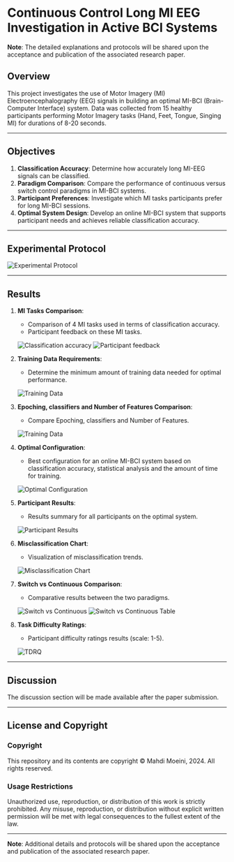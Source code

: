 # Continuous Control Long MI EEG Investigation in Active BCI Systems
**Note**: The detailed explanations and protocols will be shared upon the acceptance and publication of the associated research paper.

## Overview
This project investigates the use of Motor Imagery (MI) Electroencephalography (EEG) signals in building an optimal MI-BCI (Brain-Computer Interface) system. Data was collected from 15 healthy participants performing Motor Imagery tasks (Hand, Feet, Tongue, Singing MI) for durations of 8-20 seconds. 


---

## Objectives

1. **Classification Accuracy**: Determine how accurately long MI-EEG signals can be classified.
2. **Paradigm Comparison**: Compare the performance of continuous versus switch control paradigms in MI-BCI systems.
3. **Participant Preferences**: Investigate which MI tasks participants prefer for long MI-BCI sessions.
4. **Optimal System Design**: Develop an online MI-BCI system that supports participant needs and achieves reliable classification accuracy.

---

## Experimental Protocol
![Experimental Protocol](M-Moeini/Continuous-Control-MI-EEG/READMEImgs/EP.png)

---

## Results

1. **MI Tasks Comparison**:
   - Comparison of 4 MI tasks used in terms of classification accuracy.
   - Participant feedback on these MI tasks.

   ![Classification accuracy](M-Moeini/Continuous-Control-MI-EEG/READMEImgs/MI-C.png)
   ![Participant feedback](M-Moeini/Continuous-Control-MI-EEG/READMEImgs/TP-C.png)

2. **Training Data Requirements**:
   - Determine the minimum amount of training data needed for optimal performance.

   ![Training Data](M-Moeini/Continuous-Control-MI-EEG/READMEImgs/TB-C.png)

3. **Epoching, classifiers and Number of Features Comparison**:
   -  Compare Epoching, classifiers and Number of Features.

   ![Training Data](M-Moeini/Continuous-Control-MI-EEG/READMEImgs/WCF-C.png)


3. **Optimal Configuration**:
   - Best configuration for an online MI-BCI system based on classification accuracy, statistical analysis and the amount of time for training.

   ![Optimal Configuration](M-Moeini/Continuous-Control-MI-EEG/READMEImgs/Optimal-BCI-C.png)

4. **Participant Results**:
   - Results summary for all participants on the optimal system.

   ![Participant Results](M-Moeini/Continuous-Control-MI-EEG/READMEImgs/Optimal-BCI-R.png)

5. **Misclassification Chart**:
   - Visualization of misclassification trends.

   ![Misclassification Chart](M-Moeini/Continuous-Control-MI-EEG/READMEImgs/MISS-R.png)

6. **Switch vs Continuous Comparison**:
   - Comparative results between the two paradigms.

   ![Switch vs Continuous](M-Moeini/Continuous-Control-MI-EEG/READMEImgs/CS-C.png)
   ![Switch vs Continuous Table](M-Moeini/Continuous-Control-MI-EEG/READMEImgs/CS-Table-C.png)

7. **Task Difficulty Ratings**:
   - Participant difficulty ratings results (scale: 1-5).

   ![TDRQ](M-Moeini/Continuous-Control-MI-EEG/READMEImgs/TDRQ-C.png)



---

## Discussion
The discussion section will be made available after the paper submission.

---

## License and Copyright

### Copyright
This repository and its contents are copyright © Mahdi Moeini, 2024. All rights reserved.

### Usage Restrictions
Unauthorized use, reproduction, or distribution of this work is strictly prohibited. Any misuse, reproduction, or distribution without explicit written permission will be met with legal consequences to the fullest extent of the law.

---

**Note**: Additional details and protocols will be shared upon the acceptance and publication of the associated research paper.
